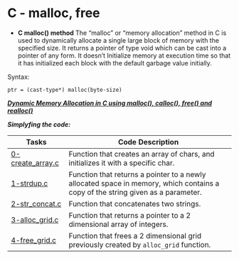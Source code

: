 # C - malloc, free

- **C malloc() method**
The “malloc” or “memory allocation” method in C is used to dynamically allocate a single large block of memory with the specified size. It returns a pointer of type void which can be cast into a pointer of any form. It doesn’t Initialize memory at execution time so that it has initialized each block with the default garbage value initially. 

Syntax: 

`ptr = (cast-type*) malloc(byte-size)`

***[Dynamic Memory Allocation in C using malloc(), calloc(), free() and realloc()](https://www.geeksforgeeks.org/dynamic-memory-allocation-in-c-using-malloc-calloc-free-and-realloc/)***

***Simplyfing the code:***

Tasks | Code Description
--- | ---
[0-create_array.c](https://github.com/Tizihoxha/holbertonschool-low_level_programming/blob/main/malloc_free/0-create_array.c) | Function that creates an array of chars, and initializes it with a specific char.
[1-strdup.c](https://github.com/Tizihoxha/holbertonschool-low_level_programming/blob/main/malloc_free/1-strdup.c1-strdup.c) | Function that returns a pointer to a newly allocated space in memory, which contains a copy of the string given as a parameter.
[2-str_concat.c](https://github.com/Tizihoxha/holbertonschool-low_level_programming/blob/main/malloc_free/2-str_concat.c) | Function that concatenates two strings.
[3-alloc_grid.c](https://github.com/Tizihoxha/holbertonschool-low_level_programming/blob/main/malloc_free/3-alloc_grid.c) | Function that returns a pointer to a 2 dimensional array of integers.
[4-free_grid.c](https://github.com/Tizihoxha/holbertonschool-low_level_programming/blob/main/malloc_free/4-free_grid.c) | Function that frees a 2 dimensional grid previously created by `alloc_grid` function.
